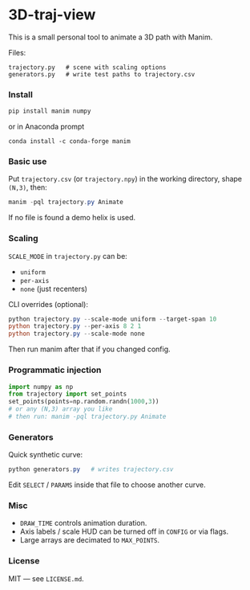# 3D-traj-view

This is a small personal tool to animate a 3D path with Manim.

Files:
```
trajectory.py   # scene with scaling options
generators.py   # write test paths to trajectory.csv
```

### Install
```powershell
pip install manim numpy
```
or in Anaconda prompt
```
conda install -c conda-forge manim
```

### Basic use
Put `trajectory.csv` (or `trajectory.npy`) in the working directory, shape `(N,3)`, then:
```powershell
manim -pql trajectory.py Animate
```

If no file is found a demo helix is used.

### Scaling
`SCALE_MODE` in `trajectory.py` can be:
- `uniform`
- `per-axis`
- `none` (just recenters)

CLI overrides (optional):
```powershell
python trajectory.py --scale-mode uniform --target-span 10
python trajectory.py --per-axis 8 2 1
python trajectory.py --scale-mode none
```
Then run manim after that if you changed config.

### Programmatic injection
```python
import numpy as np
from trajectory import set_points
set_points(points=np.random.randn(1000,3))
# or any (N,3) array you like
# then run: manim -pql trajectory.py Animate
```

### Generators
Quick synthetic curve:
```powershell
python generators.py   # writes trajectory.csv
```
Edit `SELECT` / `PARAMS` inside that file to choose another curve.

### Misc
- `DRAW_TIME` controls animation duration.
- Axis labels / scale HUD can be turned off in `CONFIG` or via flags.
- Large arrays are decimated to `MAX_POINTS`.


### License
MIT — see `LICENSE.md`.
